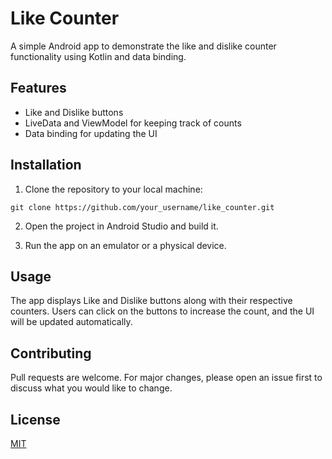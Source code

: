 # Like Counter

A simple Android app to demonstrate the like and dislike counter functionality using Kotlin and data binding.

## Features

- Like and Dislike buttons
- LiveData and ViewModel for keeping track of counts
- Data binding for updating the UI

## Installation

1. Clone the repository to your local machine:

``` git clone https://github.com/your_username/like_counter.git ```

2. Open the project in Android Studio and build it.

3. Run the app on an emulator or a physical device.

## Usage

The app displays Like and Dislike buttons along with their respective counters. Users can click on the buttons to increase the count, and the UI will be updated automatically.

## Contributing

Pull requests are welcome. For major changes, please open an issue first to discuss what you would like to change.

## License

[MIT](https://choosealicense.com/licenses/mit/)
